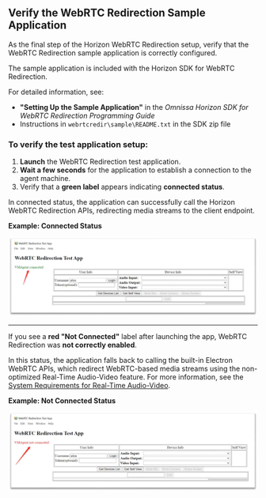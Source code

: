 ## Verify the WebRTC Redirection Sample Application

As the final step of the Horizon WebRTC Redirection setup, verify that the WebRTC Redirection sample application is correctly configured.

The sample application is included with the Horizon SDK for WebRTC Redirection.

For detailed information, see:<br>
- **"Setting Up the Sample Application"** in the *Omnissa Horizon SDK for WebRTC Redirection Programming Guide*<br>
- Instructions in `webrtcredir\sample\README.txt` in the SDK zip file

### To verify the test application setup:

1. **Launch** the WebRTC Redirection test application.
2. **Wait a few seconds** for the application to establish a connection to the agent machine.
3. Verify that a **green label** appears indicating **connected status**.

In connected status, the application can successfully call the Horizon WebRTC Redirection APIs, redirecting media streams to the client endpoint.

**Example: Connected Status**

![](images/WebRTCRedirectionsampleapp_Connectedstatus.png)

---

If you see a **red "Not Connected"** label after launching the app, WebRTC Redirection was **not correctly enabled**.

In this status, the application falls back to calling the built-in Electron WebRTC APIs, which redirect WebRTC-based media streams using the non-optimized Real-Time Audio-Video feature. For more information, see the [System Requirements for Real-Time Audio-Video](https://docs.omnissa.com/bundle/Horizon-Remote-Desktop-FeaturesV2206/page/SystemRequirementsforReal-TimeAudio-Video.html). 

**Example: Not Connected Status**

![](images/WebRTCRedirectionsampleapp_NotConnectedstatus.png)




